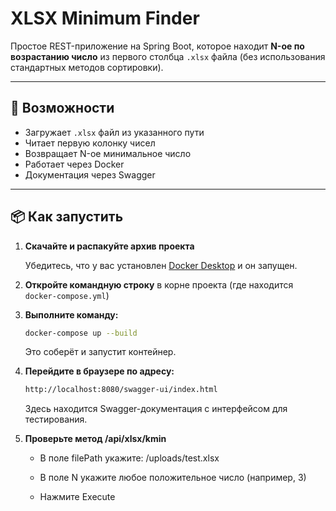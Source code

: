 # XLSX Minimum Finder

Простое REST-приложение на Spring Boot, которое находит **N-ое по возрастанию число** из первого столбца `.xlsx` файла (без использования стандартных методов сортировки).

---

## 🚀 Возможности

- Загружает `.xlsx` файл из указанного пути
- Читает первую колонку чисел
- Возвращает N-ое минимальное число
- Работает через Docker
- Документация через Swagger

---

## 📦 Как запустить

1. **Скачайте и распакуйте архив проекта**

   Убедитесь, что у вас установлен [Docker Desktop](https://www.docker.com/products/docker-desktop/) и он запущен.

2. **Откройте командную строку** в корне проекта (где находится `docker-compose.yml`)

3. **Выполните команду:**

   ```bash
   docker-compose up --build
   ```
   Это соберёт и запустит контейнер.

4. **Перейдите в браузере по адресу:**

   ```bash
   http://localhost:8080/swagger-ui/index.html
    ```
   Здесь находится Swagger-документация с интерфейсом для тестирования.
   
5. **Проверьте метод /api/xlsx/kmin**

   - В поле filePath укажите: /uploads/test.xlsx

   - В поле N укажите любое положительное число (например, 3)

   - Нажмите Execute
